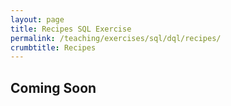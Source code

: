 ```yaml
---
layout: page
title: Recipes SQL Exercise
permalink: /teaching/exercises/sql/dql/recipes/
crumbtitle: Recipes
---
```


## Coming Soon
